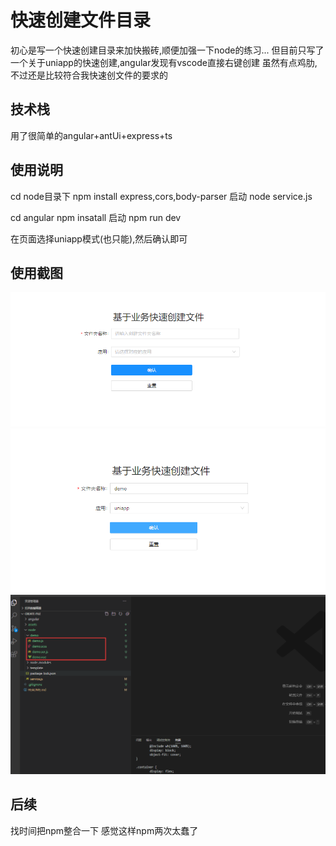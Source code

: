 # 快速创建文件目录
初心是写一个快速创建目录来加快搬砖,顺便加强一下node的练习...
但目前只写了一个关于uniapp的快速创建,angular发现有vscode直接右键创建
虽然有点鸡肋,不过还是比较符合我快速创文件的要求的

## 技术栈
用了很简单的angular+antUi+express+ts

## 使用说明
cd node目录下  npm install express,cors,body-parser
启动 node service.js

cd angular npm insatall 
启动 npm run dev

在页面选择uniapp模式(也只能),然后确认即可

## 使用截图
![这是图片](/assets/demo.png "demo")
![这是图片](/assets/demo01.png "demo")
![这是图片](/assets/demo03.png "demo")

## 后续
找时间把npm整合一下 感觉这样npm两次太蠢了